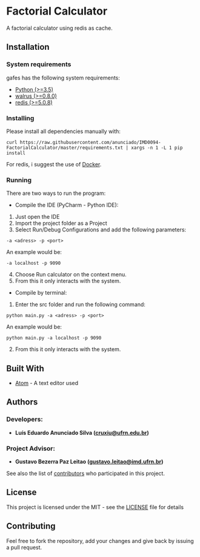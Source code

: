 # Factorial Calculator
A factorial calculator using redis as cache.

## Installation

### System requirements

gafes has the following system requirements:
* [Python (>=3.5)](https://www.python.org/downloads/)
* [walrus (>=0.8.0)](https://pypi.org/project/walrus/)
* [redis (>=5.0.8)](https://redis.io/)


### Installing 

Please install all dependencies manually with:

```
curl https://raw.githubusercontent.com/anunciado/IMD0094-FactorialCalculator/master/requirements.txt | xargs -n 1 -L 1 pip install
```
For redis, i suggest the use of [Docker](https://docs.docker.com/install/).

### Running

There are two ways to run the program:

* Compile the IDE (PyCharm - Python IDE):
1. Just open the IDE
2. Import the project folder as a Project
3. Select Run/Debug Configurations and add the following parameters:
```
-a <adress> -p <port>
```
An example would be:
```
-a localhost -p 9090
```
4. Choose Run calculator on the context menu.
5. From this it only interacts with the system.

* Compile by terminal:
1. Enter the src folder and run the following command:
```
python main.py -a <adress> -p <port>
```
An example would be:
```
python main.py -a localhost -p 9090
```
2. From this it only interacts with the system.

## Built With

* [Atom](https://atom.io/) - A text editor used

## Authors
### Developers: 
* **Luís Eduardo Anunciado Silva ([cruxiu@ufrn.edu.br](mailto:cruxiu@ufrn.edu.br))** 
### Project Advisor: 
* **Gustavo Bezerra Paz Leitao ([gustavo.leitao@imd.ufrn.br](mailto:gustavo.leitao@imd.ufrn.br))**

See also the list of [contributors](https://github.com/anunciado/IMD0094-FactorialCalculator/contributors) who participated in this project.

## License

This project is licensed under the MIT - see the [LICENSE](LICENSE) file for details

## Contributing

Feel free to fork the repository, add your changes and give back by issuing a pull request.


